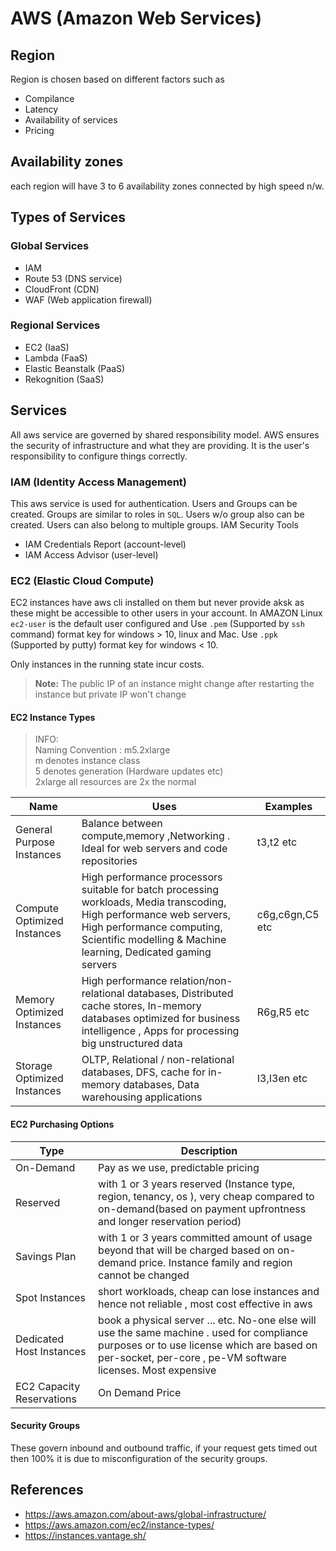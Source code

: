 # AWS (Amazon Web Services)

## Region

Region is chosen based on different factors such as 

* Compilance
* Latency
* Availability of services
* Pricing

## Availability zones

each region will have 3 to 6 availability zones connected by high speed n/w.

## Types of Services

### Global Services

* IAM
* Route 53 (DNS service)
* CloudFront (CDN) 
* WAF (Web application firewall)

### Regional Services

* EC2 (IaaS)
* Lambda (FaaS)
* Elastic Beanstalk (PaaS)
* Rekognition (SaaS)

## Services

All aws service are governed by shared responsibility model. AWS ensures the security of infrastructure and what they are providing.
It is the user's responsibility to configure things correctly.

### IAM (Identity Access Management)
This aws service is used for authentication. Users and Groups can be created. Groups are similar to roles in `SQL`. Users w/o group also can be created. Users can also belong to multiple groups.
IAM Security Tools
* IAM Credentials Report (account-level)
* IAM Access Advisor (user-level)

### EC2 (Elastic Cloud Compute)

EC2 instances have aws cli installed on them but never provide aksk 
as these might be accessible to other users in your account.
In AMAZON Linux `ec2-user` is the default user configured and 
Use `.pem` (Supported by `ssh` command) format key for windows > 10, linux and Mac. 
Use `.ppk` (Supported by putty) format key for windows < 10. 

Only instances in the running state incur costs.

>**Note:** The public IP of an instance might change after restarting the instance but private IP
won't change

#### EC2 Instance Types
> INFO: <br>
>Naming Convention : m5.2xlarge<br>
>m denotes instance class <br>
>5 denotes generation (Hardware updates etc) <br>
>2xlarge all resources are 2x the normal<br>

| Name                         | Uses                                                                                                                                                                                                                | Examples        |
|------------------------------|---------------------------------------------------------------------------------------------------------------------------------------------------------------------------------------------------------------------|-----------------|
| General Purpose    Instances | Balance between compute,memory ,Networking . Ideal for web servers and code repositories                                                                                                                            | t3,t2 etc       |
| Compute Optimized Instances  | High performance processors suitable for batch processing workloads, Media transcoding, High performance web servers, High performance computing, Scientific modelling & Machine learning, Dedicated gaming servers | c6g,c6gn,C5 etc |
| Memory Optimized Instances   | High performance relation/non-relational databases, Distributed cache stores, In-memory databases optimized for business intelligence  , Apps for processing big unstructured data                                  | R6g,R5 etc      |
| Storage Optimized Instances  | OLTP, Relational /  non-relational databases, DFS, cache for in-memory databases, Data warehousing applications                                                                                                     | I3,I3en etc     |


#### EC2 Purchasing Options
| Type                      | Description                                                                                                                                                                                              |
|---------------------------|----------------------------------------------------------------------------------------------------------------------------------------------------------------------------------------------------------|
| On-Demand                 | Pay as we use, predictable pricing                                                                                                                                                                       |
| Reserved                  | with 1 or 3 years reserved (Instance type, region, tenancy, os ), very cheap compared to on-demand(based on payment upfrontness and longer reservation period)                                           |
| Savings Plan              | with 1 or 3 years committed amount of usage beyond that will be charged based on on-demand price. Instance family and region cannot be changed                                                           |
| Spot Instances            | short workloads, cheap can lose instances and hence not reliable , most cost effective in aws                                                                                                            |
| Dedicated Host Instances  | book a physical server ... etc. No-one else will use the same machine . used for compliance purposes or to use license which are based on per-socket, per-core , pe-VM software licenses. Most expensive |
| EC2 Capacity Reservations | On Demand Price                                                                                                                                                                                          |                                                                                                                                                                                                       |

#### Security Groups
These govern inbound and outbound traffic, if your request gets timed out then 100% it is due to
misconfiguration of the security groups.

## References

* <https://aws.amazon.com/about-aws/global-infrastructure/>
* <https://aws.amazon.com/ec2/instance-types/>
* <https://instances.vantage.sh/>
